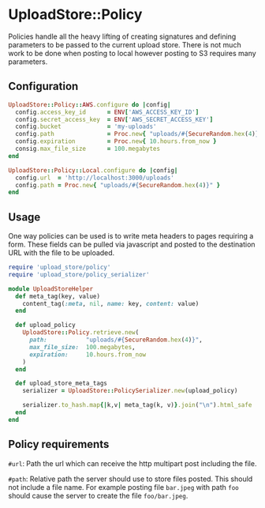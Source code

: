 # UploadStore::Policy

Policies handle all the heavy lifting of creating signatures and defining parameters to be passed to the current upload store. There is not much work to be done when posting to local however posting to S3 requires many parameters.

## Configuration

```ruby
UploadStore::Policy::AWS.configure do |config|
  config.access_key_id      = ENV['AWS_ACCESS_KEY_ID']
  config.secret_access_key  = ENV['AWS_SECRET_ACCESS_KEY']
  config.bucket             = 'my-uploads'
  config.path               = Proc.new{ "uploads/#{SecureRandom.hex(4)}" }
  config.expiration         = Proc.new{ 10.hours.from_now }
  consig.max_file_size      = 100.megabytes
end
```

```ruby
UploadStore::Policy::Local.configure do |config|
  config.url  = 'http://localhost:3000/uploads'
  config.path = Proc.new{ "uploads/#{SecureRandom.hex(4)}" }
end
```

## Usage

One way policies can be used is to write meta headers to pages requiring a form. These fields can be pulled via javascript and posted to the destination URL with the file to be uploaded.

```ruby
require 'upload_store/policy'
require 'upload_store/policy_serializer'

module UploadStoreHelper
  def meta_tag(key, value)
    content_tag(:meta, nil, name: key, content: value)
  end

  def upload_policy
    UploadStore::Policy.retrieve.new(
      path:           "uploads/#{SecureRandom.hex(4)}",
      max_file_size:  100.megabytes,
      expiration:     10.hours.from_now
    )
  end

  def upload_store_meta_tags
    serializer = UploadStore::PolicySerializer.new(upload_policy)

    serializer.to_hash.map{|k,v| meta_tag(k, v)}.join("\n").html_safe
  end
end
```

## Policy requirements

`#url`: Path the url which can receive the http multipart post including the file.

`#path`: Relative path the server should use to store files posted. This should not include a file name. For example posting file `bar.jpeg` with path `foo` should cause the server to create the file `foo/bar.jpeg`.
